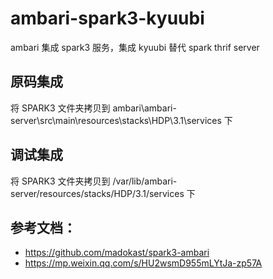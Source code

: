 # ambari-spark3-kyuubi
ambari 集成 spark3 服务，集成 kyuubi 替代 spark thrif server

## 原码集成
将 SPARK3 文件夹拷贝到 ambari\ambari-server\src\main\resources\stacks\HDP\3.1\services 下

## 调试集成
将 SPARK3 文件夹拷贝到 /var/lib/ambari-server/resources/stacks/HDP/3.1/services 下



## 参考文档：
- https://github.com/madokast/spark3-ambari
- https://mp.weixin.qq.com/s/HU2wsmD955mLYtJa-zp57A